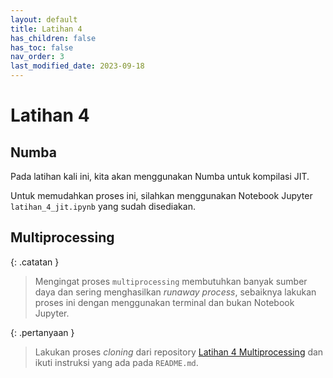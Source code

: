 ```yaml
---
layout: default
title: Latihan 4
has_children: false
has_toc: false
nav_order: 3
last_modified_date: 2023-09-18
---
```

# Latihan 4

## Numba

Pada latihan kali ini, kita akan menggunakan Numba untuk kompilasi JIT.

Untuk memudahkan proses ini, silahkan menggunakan Notebook Jupyter `latihan_4_jit.ipynb` yang sudah disediakan.

## Multiprocessing

{: .catatan }
> Mengingat proses `multiprocessing` membutuhkan banyak sumber daya dan sering menghasilkan *runaway process*, sebaiknya lakukan proses ini dengan menggunakan terminal dan bukan Notebook Jupyter.

{: .pertanyaan }
> Lakukan proses *cloning* dari repository [Latihan 4 Multiprocessing](https://github.com/brin-hpc-workshop/latihan-4-multiprocessing) dan ikuti instruksi yang ada pada `README.md`.
